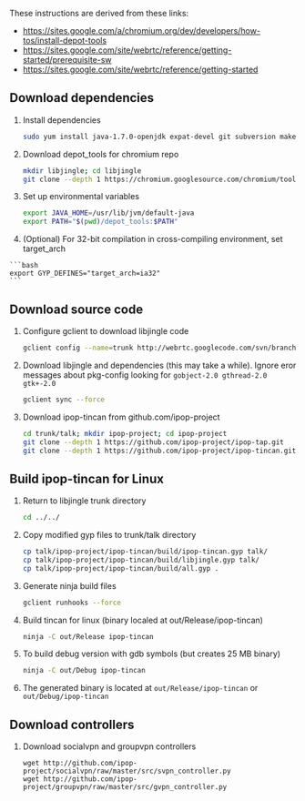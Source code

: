 These instructions are derived from these links:

* https://sites.google.com/a/chromium.org/dev/developers/how-tos/install-depot-tools
* https://sites.google.com/site/webrtc/reference/getting-started/prerequisite-sw
* https://sites.google.com/site/webrtc/reference/getting-started

## Download dependencies

1.  Install dependencies

    ```bash
    sudo yum install java-1.7.0-openjdk expat-devel git subversion make 
    ```

2.  Download depot_tools for chromium repo

    ```bash
    mkdir libjingle; cd libjingle
    git clone --depth 1 https://chromium.googlesource.com/chromium/tools/depot_tools.git
    ```

3.  Set up environmental variables

    ```bash
    export JAVA_HOME=/usr/lib/jvm/default-java
    export PATH="$(pwd)/depot_tools:$PATH"
    ```

4.   (Optional) For 32-bit compilation in cross-compiling environment, set target_arch

    ```bash
    export GYP_DEFINES="target_arch=ia32"
    ```

## Download source code

1.  Configure gclient to download libjingle code

    ```bash
    gclient config --name=trunk http://webrtc.googlecode.com/svn/branches/3.46
    ```

2.  Download libjingle and dependencies (this may take a while). Ignore eror messages 
    about pkg-config looking for `gobject-2.0 gthread-2.0 gtk+-2.0`

    ```bash
    gclient sync --force
    ```

3.  Download ipop-tincan from github.com/ipop-project

    ```bash
    cd trunk/talk; mkdir ipop-project; cd ipop-project
    git clone --depth 1 https://github.com/ipop-project/ipop-tap.git
    git clone --depth 1 https://github.com/ipop-project/ipop-tincan.git
    ```

## Build ipop-tincan for Linux

1.  Return to libjingle trunk directory

    ```bash
    cd ../../
    ```

2.  Copy modified gyp files to trunk/talk directory

    ```bash
    cp talk/ipop-project/ipop-tincan/build/ipop-tincan.gyp talk/
    cp talk/ipop-project/ipop-tincan/build/libjingle.gyp talk/
    cp talk/ipop-project/ipop-tincan/build/all.gyp .
    ```

3.  Generate ninja build files

    ```bash
    gclient runhooks --force
    ```

4.  Build tincan for linux (binary localed at out/Release/ipop-tincan)

    ```bash
    ninja -C out/Release ipop-tincan
    ```

5.  To build debug version with gdb symbols (but creates 25 MB binary)

    ```bash
    ninja -C out/Debug ipop-tincan
    ```

6.  The generated binary is located at `out/Release/ipop-tincan` or
    `out/Debug/ipop-tincan`

## Download controllers

1.  Download socialvpn and groupvpn controllers

    ```
    wget http://github.com/ipop-project/socialvpn/raw/master/src/svpn_controller.py
    wget http://github.com/ipop-project/groupvpn/raw/master/src/gvpn_controller.py
    ````
